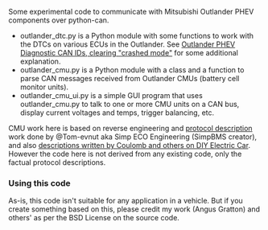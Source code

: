 Some experimental code to communicate with Mitsubishi Outlander PHEV components over python-can.

* outlander_dtc.py is a Python module with some functions to work with the DTCs on various ECUs in the Outlander. See [Outlander PHEV Diagnostic CAN IDs, clearing "crashed mode"](https://forums.aeva.asn.au/viewtopic.php?f=49&t=7198) for some additional explanation.
* outlander_cmu.py is a Python module with a class and a function to parse CAN messages received from Outlander CMUs (battery cell monitor units).
* outlander_cmu_ui.py is a simple GUI program that uses outlander_cmu.py to talk to one or more CMU units on a CAN bus, display current voltages and temps, trigger balancing, etc.

CMU work here is based on reverse engineering and [protocol description](https://github.com/Tom-evnut/OutlanderPHEVBMS/blob/master/Decode%20BMS%20Canbus.pdf) work done by @Tom-evnut aka Simp ECO Engineering (SimpBMS creator), and also [descriptions written by Coulomb and others on DIY Electric Car](https://www.diyelectriccar.com/threads/mitsubishi-miev-can-data-snooping.179577/page-2#post-1066826). However the code here is not derived from any existing code, only the factual protocol descriptions.

### Using this code

As-is, this code isn't suitable for any application in a vehicle. But if you create something based on this, please credit my work (Angus Gratton) and others' as per the BSD License on the source code.

